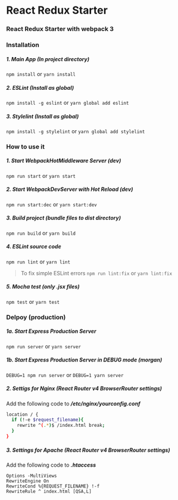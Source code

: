 # React Redux Starter
### React Redux Starter with webpack 3
### Installation

##### 1. Main App (In project directory)
```npm install``` or ```yarn install```
##### 2. ESLint (Install as global)
```npm install -g eslint``` or ```yarn global add eslint```
##### 3. Stylelint (Install as global)
```npm install -g stylelint``` or ```yarn global add stylelint```

### How to use it

##### 1. Start WebpackHotMiddleware Server (dev)
```npm run start``` or ```yarn start```

##### 2. Start WebpackDevServer with Hot Reload (dev)
```npm run start:dec``` or ```yarn start:dev```

##### 3. Build project (bundle files to dist directory)
```npm run build``` or ```yarn build```

##### 4. ESLint source code
```npm run lint``` or ```yarn lint```
> To fix simple ESLint errors
```npm run lint:fix``` or ```yarn lint:fix```

##### 5. Mocha test (only .jsx files)
```npm test``` or ```yarn test```

### Delpoy (production)

##### 1a. Start Express Production Server
```npm run server``` or ```yarn server```

##### 1b. Start Express Production Server in DEBUG mode (morgan)
```DEBUG=1 npm run server``` or ```DEBUG=1 yarn server```

##### 2. Settigs for Nginx (React Router v4 BrowserRouter settings)
Add the following code to **_/etc/nginx/yourconfig.conf_**
```bash
location / {
  if (!-e $request_filename){
    rewrite ^(.*)$ /index.html break;
  }
}
```
##### 3. Settings for Apache (React Router v4 BrowserRouter settings)
Add the following code to **_.htaccess_**
```
Options -MultiViews
RewriteEngine On
RewriteCond %{REQUEST_FILENAME} !-f
RewriteRule ^ index.html [QSA,L]
```
